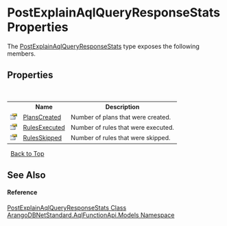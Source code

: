 # PostExplainAqlQueryResponseStats Properties
 

The <a href="9b9549e2-629d-4fd6-7536-978dde0b7da4">PostExplainAqlQueryResponseStats</a> type exposes the following members.


## Properties
&nbsp;<table><tr><th></th><th>Name</th><th>Description</th></tr><tr><td>![Public property](media/pubproperty.gif "Public property")</td><td><a href="4fc73b65-50f6-6e7e-ddd2-4e17eff22fda">PlansCreated</a></td><td>
Number of plans that were created.</td></tr><tr><td>![Public property](media/pubproperty.gif "Public property")</td><td><a href="da8f5ef2-a83c-6491-17f1-74537a423456">RulesExecuted</a></td><td>
Number of rules that were executed.</td></tr><tr><td>![Public property](media/pubproperty.gif "Public property")</td><td><a href="9f172d98-5500-e1ef-7a3e-850f07ecbc0d">RulesSkipped</a></td><td>
Number of rules that were skipped.</td></tr></table>&nbsp;
<a href="#postexplainaqlqueryresponsestats-properties">Back to Top</a>

## See Also


#### Reference
<a href="9b9549e2-629d-4fd6-7536-978dde0b7da4">PostExplainAqlQueryResponseStats Class</a><br /><a href="e03acbe1-782e-533e-7ffe-cd51613ed54f">ArangoDBNetStandard.AqlFunctionApi.Models Namespace</a><br />